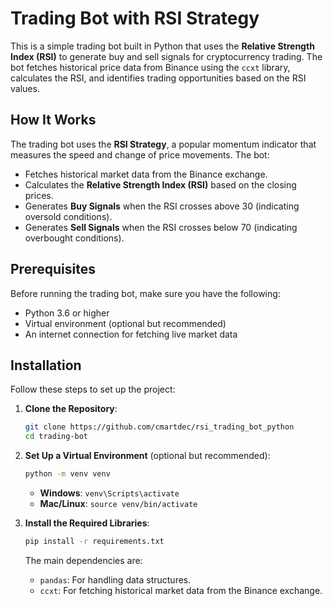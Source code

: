 # Trading Bot with RSI Strategy

This is a simple trading bot built in Python that uses the **Relative Strength Index (RSI)** to generate buy and sell signals for cryptocurrency trading. The bot fetches historical price data from Binance using the `ccxt` library, calculates the RSI, and identifies trading opportunities based on the RSI values.

## How It Works

The trading bot uses the **RSI Strategy**, a popular momentum indicator that measures the speed and change of price movements. The bot:
- Fetches historical market data from the Binance exchange.
- Calculates the **Relative Strength Index (RSI)** based on the closing prices.
- Generates **Buy Signals** when the RSI crosses above 30 (indicating oversold conditions).
- Generates **Sell Signals** when the RSI crosses below 70 (indicating overbought conditions).

## Prerequisites

Before running the trading bot, make sure you have the following:
- Python 3.6 or higher
- Virtual environment (optional but recommended)
- An internet connection for fetching live market data

## Installation

Follow these steps to set up the project:

1. **Clone the Repository**:
    ```bash
    git clone https://github.com/cmartdec/rsi_trading_bot_python
    cd trading-bot
    ```

2. **Set Up a Virtual Environment** (optional but recommended):
    ```bash
    python -m venv venv
    ```
    - **Windows**: `venv\Scripts\activate`
    - **Mac/Linux**: `source venv/bin/activate`

3. **Install the Required Libraries**:
    ```bash
    pip install -r requirements.txt
    ```
   The main dependencies are:
   - `pandas`: For handling data structures.
   - `ccxt`: For fetching historical market data from the Binance exchange.

